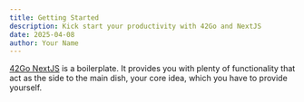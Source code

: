 ```yaml
---
title: Getting Started
description: Kick start your productivity with 42Go and NextJS
date: 2025-04-08
author: Your Name
---
```


[42Go NextJS](https://next.42go.dev) is a boilerplate. It provides you with plenty of functionality that act as the side to the main dish, your core idea, which you have to provide yourself.

